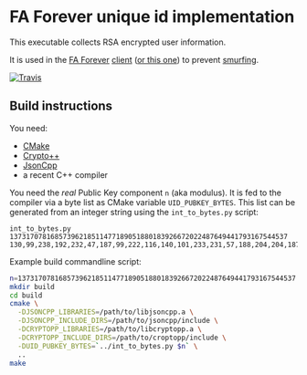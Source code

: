 # FA Forever unique id implementation

This executable collects RSA encrypted user information.

It is used in the [FA Forever](http://www.faforever.com/) [client](https://github.com/FAForever/client) ([or this one](https://github.com/FAForever/downlords-faf-client)) to prevent [smurfing](http://www.urbandictionary.com/define.php?term=smurfing).

[![Travis](https://travis-ci.org/FAForever/uid.svg?branch=master)](https://travis-ci.org/FAForever/uid)

## Build instructions
You need:
* [CMake](https://cmake.org/)
* [Crypto++](https://www.cryptopp.com/)
* [JsonCpp](https://open-source-parsers.github.io/jsoncpp-docs/doxygen/index.html)
* a recent C++ compiler

You need the _real_ Public Key component `n` (aka modulus). It is fed to the compiler via a byte list as CMake variable `UID_PUBKEY_BYTES`.
This list can be generated from an integer string using the `int_to_bytes.py` script:
```
int_to_bytes.py 13731707816857396218511477189051880183926672022487649441793167544537
130,99,238,192,232,47,187,99,222,116,140,101,233,231,57,188,204,204,187,241,173,147,88,60,217,7,80,217
```

Example build commandline script:
```bash
n=13731707816857396218511477189051880183926672022487649441793167544537
mkdir build
cd build
cmake \
  -DJSONCPP_LIBRARIES=/path/to/libjsoncpp.a \
  -DJSONCPP_INCLUDE_DIRS=/path/to/jsoncpp/include \
  -DCRYPTOPP_LIBRARIES=/path/to/libcryptopp.a \
  -DCRYPTOPP_INCLUDE_DIRS=/path/to/croptopp/include \
  -DUID_PUBKEY_BYTES=`../int_to_bytes.py $n` \
  ..
make
```
